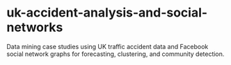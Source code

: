 # uk-accident-analysis-and-social-networks
Data mining case studies using UK traffic accident data and Facebook social network graphs for forecasting, clustering, and community detection.
